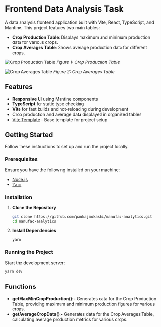 # Frontend Data Analysis Task 

A data analysis frontend application built with Vite, React, TypeScript, and Mantine. This project features two main tables:

- **Crop Production Table**: Displays maximum and minimum production data for various crops.
- **Crop Averages Table**: Shows average production data for different crops.

![Crop Production Table](https://github.com/user-attachments/assets/94513c08-3730-49ea-aec8-336c9066d617)
*Figure 1: Crop Production Table*

![Crop Averages Table](https://github.com/user-attachments/assets/a30d11fb-65ad-4a10-b87a-742f3734e421)
*Figure 2: Crop Averages Table*

## Features
- **Responsive UI** using Mantine components
- **TypeScript** for static type checking
- **Vite** for fast builds and hot-reloading during development
- Crop production and average data displayed in organized tables
- [Vite Template](https://github.com/mantinedev/vite-min-template) - Base template for project setup

## Getting Started

Follow these instructions to set up and run the project locally.

### Prerequisites

Ensure you have the following installed on your machine:

- [Node.js](https://nodejs.org/)
- [Yarn](https://yarnpkg.com/)

### Installation

1. **Clone the Repository**

   ```bash
   git clone https://github.com/pankajmokashi/manufac-analytics.git
   cd manufac-analytics
   ```

2. **Install Dependencies**

   ```bash
   yarn
   ```

### Running the Project

Start the development server:

  ```bash
  yarn dev
  ```

## Functions
- **getMaxMinCropProduction():-** Generates data for the Crop Production Table, providing maximum and minimum production figures for various crops.
- **getAverageCropData():-** Generates data for the Crop Averages Table, calculating average production metrics for various crops.
